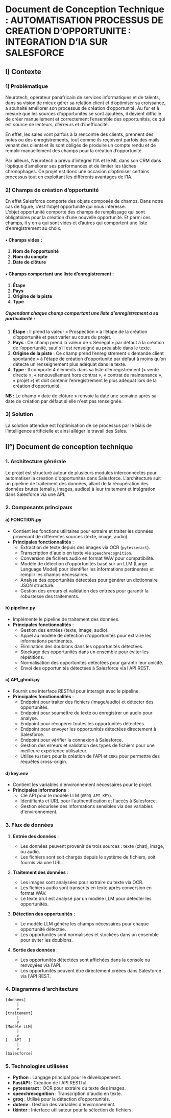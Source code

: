 # Document de Conception Technique : AUTOMATISATION PROCESSUS DE CREATION D’OPPORTUNITE : INTEGRATION D’IA SUR SALESFORCE 

## I) Contexte

### 1) Problématique

Neurotech, opérateur panafricain de services informatiques et de talents, dans sa vision de mieux gérer sa relation client et d’optimiser sa croissance, a souhaité améliorer son processus de création d’opportunité. Au fur et à mesure que les sources d’opportunités se sont ajoutées, il devient difficile de créer manuellement et correctement l’ensemble des opportunités, ce qui est source de lenteurs, d’erreurs et d’inefficacité.  

En effet, les sales vont parfois à la rencontre des clients, prennent des notes ou des enregistrements, tout comme ils reçoivent parfois des mails venant des clients et ils sont obligés de produire un compte rendu et de remplir manuellement des champs pour la création d’opportunité.  

Par ailleurs, Neurotech a prévu d’intégrer l’IA et le ML dans son CRM dans l’optique d’améliorer ses performances et de limiter les tâches chronophages. Ce projet est donc une occasion d’optimiser certains processus tout en exploitant les différents avantages de l’IA.  


### 2) Champs de création d’opportunité

En effet Salesforce comporte des objets composés de champs. Dans notre cas de figure, c’est l’objet opportunité qui nous intéresse.  
L’objet opportunité comporte des champs de remplissage qui sont obligatoires pour la création d’une nouvelle opportunité. Et parmi ces champs, il y en a qui sont vides et d’autres qui comportent une liste d’enregistrement au choix.  

#### • Champs vides :
1. **Nom de l’opportunité**  
2. **Nom du compte**  
3. **Date de clôture**  

#### • Champs comportant une liste d’enregistrement : 
1. **Étape**  
2. **Pays**  
3. **Origine de la piste**  
4. **Type**  

##### Cependant chaque champ comportant une liste d’enregistrement a sa particularité :
1. **Étape** : Il prend la valeur « Prospection » à l’étape de la création d’opportunité et peut varier au cours du projet.  
2. **Pays** : Ce champ prend la valeur de « Sénégal » par défaut à la création de l’opportunité, sauf s’il est renseigné au préalable dans le texte.  
3. **Origine de la piste** : Ce champ prend l’enregistrement « demande client spontanée » à l’étape de création d’opportunité par défaut à moins qu’on détecte un renseignement plus adéquat dans le texte.  
4. **Type** : Il comporte 4 éléments dans sa liste d’enregistrement (« vente directe », « renouvellement hors contrat », « contrat de maintenance », « projet ») et doit contenir l’enregistrement le plus adéquat lors de la création d’opportunité.  

**NB :** Le champ « date de clôture » renvoie la date une semaine après sa date de création par défaut si elle n'est pas renseignée.  


### 3) Solution

La solution attendue est l’optimisation de ce processus par le biais de l’intelligence artificielle et ainsi alléger le travail des Sales.  


## II°) Document de conception technique

### 1. Architecture générale

Le projet est structuré autour de plusieurs modules interconnectés pour automatiser la création d'opportunités dans Salesforce. L'architecture suit un pipeline de traitement des données, allant de la récupération des données brutes (emails, images, audios) à leur traitement et intégration dans Salesforce via une API.  


### 2. Composants principaux

#### a) **FONCTION.py**
- Contient les fonctions utilitaires pour extraire et traiter les données provenant de différentes sources (texte, image, audio).
- **Principales fonctionnalités** :
  - Extraction de texte depuis des images via OCR (`pytesseract`).
  - Transcription d'audio en texte via `speechrecognition`.
  - Conversion de fichiers audio en format WAV pour compatibilité.
  - Modèle de détection d'opportunités basé sur un LLM (Large Language Model) pour identifier les informations pertinentes et remplir les champs nécessaires.
  - Analyse des opportunités détectées pour générer un dictionnaire JSON structuré.
  - Gestion des erreurs et validation des entrées pour garantir la robustesse des traitements.

#### b) **pipeline.py**
- Implémente le pipeline de traitement des données.
- **Principales fonctionnalités** :
  - Gestion des entrées (texte, image, audio).
  - Appel au modèle de détection d'opportunités pour extraire les informations pertinentes.
  - Élimination des doublons dans les opportunités détectées.
  - Stockage des opportunités dans un ensemble pour éviter les répétitions.
  - Normalisation des opportunités détectées pour garantir leur unicité.
  - Envoi des opportunités détectées à Salesforce via l'API REST.

#### c) **API_ghndi.py**
- Fournit une interface RESTful pour interagir avec le pipeline.
- **Principales fonctionnalités** :
  - Endpoint pour traiter des fichiers (image/audio) et détecter des opportunités.
  - Endpoint pour soumettre du texte ou enregistrer un audio pour analyse.
  - Endpoint pour récupérer toutes les opportunités détectées.
  - Endpoint pour envoyer les opportunités détectées directement à Salesforce.
  - Endpoint pour vérifier la connexion à Salesforce.
  - Gestion des erreurs et validation des types de fichiers pour une meilleure expérience utilisateur.
  - Utilise `FastAPI` pour la création de l'API et `CORS` pour permettre des requêtes cross-origin.

#### d) **key.env**
- Contient les variables d'environnement nécessaires pour le projet.
- **Principales informations** :
  - Clé API pour le modèle LLM (`GROQ_API_KEY`).
  - Identifiants et URL pour l'authentification et l'accès à Salesforce.
  - Gestion sécurisée des informations sensibles via des variables d'environnement.

### 3. Flux de données

1. **Entrée des données** :  
   - Les données peuvent provenir de trois sources : texte (chat), image, ou audio.  
   - Les fichiers sont soit chargés depuis le système de fichiers, soit fournis via une URL.  

2. **Traitement des données** :  
   - Les images sont analysées pour extraire du texte via OCR.  
   - Les fichiers audio sont transcrits en texte après conversion en format WAV.  
   - Le texte brut est analysé par un modèle LLM pour détecter les opportunités.  

3. **Détection des opportunités** :  
   - Le modèle LLM génère les champs nécessaires pour chaque opportunité détectée.  
   - Les opportunités sont normalisées et stockées dans un ensemble pour éviter les doublons.  

4. **Sortie des données** :  
   - Les opportunités détectées sont affichées dans la console ou renvoyées via l'API.  
   - Les opportunités peuvent être directement créées dans Salesforce via l'API REST.

### 4. Diagramme d'architecture
```
[données]
     |
     v
[traitement]
     |
     v
[Modèle LLM]
     |
     v
[   API   ]
     |
     v
[Salesforce]
```  


### 5. Technologies utilisées

- **Python** : Langage principal pour le développement.  
- **FastAPI** : Création de l'API RESTful.  
- **pytesseract** : OCR pour extraire du texte des images.  
- **speechrecognition** : Transcription d'audio en texte.  
- **groq** : Utilisé pour la détection d'opportunités.  
- **dotenv** : Gestion des variables d'environnement.  
- **tkinter** : Interface utilisateur pour la sélection de fichiers.

